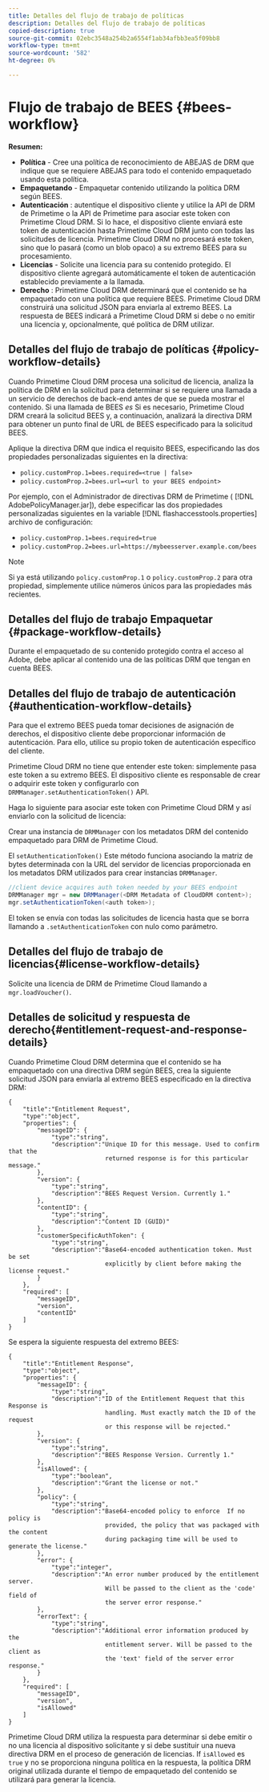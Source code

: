 ```yaml
---
title: Detalles del flujo de trabajo de políticas
description: Detalles del flujo de trabajo de políticas
copied-description: true
source-git-commit: 02ebc3548a254b2a6554f1ab34afbb3ea5f09bb8
workflow-type: tm+mt
source-wordcount: '582'
ht-degree: 0%

---
```


# Flujo de trabajo de BEES {#bees-workflow}

**Resumen:**

* **Política** - Cree una política de reconocimiento de ABEJAS de DRM que indique que se requiere ABEJAS para todo el contenido empaquetado usando esta política.
* **Empaquetando** - Empaquetar contenido utilizando la política DRM según BEES.
* **Autenticación** : autentique el dispositivo cliente y utilice la API de DRM de Primetime o la API de Primetime para asociar este token con Primetime Cloud DRM. Si lo hace, el dispositivo cliente enviará este token de autenticación hasta Primetime Cloud DRM junto con todas las solicitudes de licencia. Primetime Cloud DRM no procesará este token, sino que lo pasará (como un blob opaco) a su extremo BEES para su procesamiento.
* **Licencias** - Solicite una licencia para su contenido protegido. El dispositivo cliente agregará automáticamente el token de autenticación establecido previamente a la llamada.
* **Derecho** : Primetime Cloud DRM determinará que el contenido se ha empaquetado con una política que requiere BEES. Primetime Cloud DRM construirá una solicitud JSON para enviarla al extremo BEES. La respuesta de BEES indicará a Primetime Cloud DRM si debe o no emitir una licencia y, opcionalmente, qué política de DRM utilizar.

## Detalles del flujo de trabajo de políticas {#policy-workflow-details}

Cuando Primetime Cloud DRM procesa una solicitud de licencia, analiza la política de DRM en la solicitud para determinar si se requiere una llamada a un servicio de derechos de back-end antes de que se pueda mostrar el contenido. Si una llamada de BEES *es* Si es necesario, Primetime Cloud DRM creará la solicitud BEES y, a continuación, analizará la directiva DRM para obtener un punto final de URL de BEES especificado para la solicitud BEES.

Aplique la directiva DRM que indica el requisito BEES, especificando las dos propiedades personalizadas siguientes en la directiva:

* `policy.customProp.1=bees.required=<true | false>`
* `policy.customProp.2=bees.url=<url to your BEES endpoint>`

<!--<a id="example_F617FC49A4824C0CB234C92E57D876D3"></a>-->

Por ejemplo, con el Administrador de directivas DRM de Primetime ( [!DNL AdobePolicyManager.jar]), debe especificar las dos propiedades personalizadas siguientes en la variable [!DNL flashaccesstools.properties] archivo de configuración:

* `policy.customProp.1=bees.required=true`
* `policy.customProp.2=bees.url=https://mybeesserver.example.com/bees`

>[!NOTE]
>
>Si ya está utilizando `policy.customProp.1` o `policy.customProp.2` para otra propiedad, simplemente utilice números únicos para las propiedades más recientes.

## Detalles del flujo de trabajo Empaquetar {#package-workflow-details}

Durante el empaquetado de su contenido protegido contra el acceso al Adobe, debe aplicar al contenido una de las políticas DRM que tengan en cuenta BEES.

## Detalles del flujo de trabajo de autenticación {#authentication-workflow-details}

Para que el extremo BEES pueda tomar decisiones de asignación de derechos, el dispositivo cliente debe proporcionar información de autenticación. Para ello, utilice su propio token de autenticación específico del cliente.

Primetime Cloud DRM no tiene que entender este token: simplemente pasa este token a su extremo BEES. El dispositivo cliente es responsable de crear o adquirir este token y configurarlo con `DRMManager.setAuthenticationToken()` API.

Haga lo siguiente para asociar este token con Primetime Cloud DRM y así enviarlo con la solicitud de licencia:

Crear una instancia de `DRMManager` con los metadatos DRM del contenido empaquetado para DRM de Primetime Cloud.

El `setAuthenticationToken()` Este método funciona asociando la matriz de bytes determinada con la URL del servidor de licencias proporcionada en los metadatos DRM utilizados para crear instancias `DRMManager`.

```java
//client device acquires auth token needed by your BEES endpoint  
DRMManager mgr = new DRMManager(<DRM Metadata of CloudDRM content>);  
mgr.setAuthenticationToken(<auth token>);
```

El token se envía con todas las solicitudes de licencia hasta que se borra llamando a `.setAuthenticationToken` con nulo como parámetro.

## Detalles del flujo de trabajo de licencias{#license-workflow-details}

Solicite una licencia de DRM de Primetime Cloud llamando a `mgr.loadVoucher()`.

## Detalles de solicitud y respuesta de derecho{#entitlement-request-and-response-details}

Cuando Primetime Cloud DRM determina que el contenido se ha empaquetado con una directiva DRM según BEES, crea la siguiente solicitud JSON para enviarla al extremo BEES especificado en la directiva DRM:

```
{
    "title":"Entitlement Request",
    "type":"object",
    "properties": {
        "messageID": {
            "type":"string",
            "description":"Unique ID for this message. Used to confirm that the
                           returned response is for this particular message."
        },
        "version": {
            "type":"string",
            "description":"BEES Request Version. Currently 1."
        },
        "contentID": {
            "type":"string",
            "description":"Content ID (GUID)"
        },
        "customerSpecificAuthToken": {
            "type":"string",
            "description":"Base64-encoded authentication token. Must be set
                           explicitly by client before making the license request."
        }
    },
    "required": [
        "messageID",
        "version",
        "contentID"
    ]
}
```

Se espera la siguiente respuesta del extremo BEES:

```
{
    "title":"Entitlement Response",
    "type":"object",
    "properties": {
        "messageID": {
            "type":"string",
            "description":"ID of the Entitlement Request that this Response is
                           handling. Must exactly match the ID of the request
                           or this response will be rejected."
        },
        "version": {
            "type":"string",
            "description":"BEES Response Version. Currently 1."
        },
        "isAllowed": {
            "type":"boolean",
            "description":"Grant the license or not."
        },
        "policy": {
            "type":"string",
            "description":"Base64-encoded policy to enforce  If no policy is
                           provided, the policy that was packaged with the content
                           during packaging time will be used to generate the license."
        },
        "error": {
            "type":"integer",
            "description":"An error number produced by the entitlement server.
                           Will be passed to the client as the 'code' field of
                           the server error response."
        },
        "errorText": {
            "type":"string",
            "description":"Additional error information produced by the
                           entitlement server. Will be passed to the client as
                           the 'text' field of the server error response."
        }
    },
    "required": [
        "messageID",
        "version",
        "isAllowed"
    ]
}
```

Primetime Cloud DRM utiliza la respuesta para determinar si debe emitir o no una licencia al dispositivo solicitante y si debe sustituir una nueva directiva DRM en el proceso de generación de licencias. If `isAllowed` es `true` y no se proporciona ninguna política en la respuesta, la política DRM original utilizada durante el tiempo de empaquetado del contenido se utilizará para generar la licencia.
